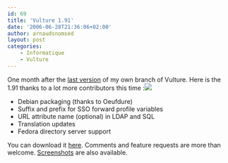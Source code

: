 ```yaml
---
id: 69
title: 'Vulture 1.91'
date: '2006-06-28T21:36:06+02:00'
author: arnaudsnomsed
layout: post
categories:
    - Informatique
    - Vulture
---
```


One month after the [last version](http://arnaud.desmons.free.fr/wordpress/?p=41) of my own branch of Vulture. Here is the 1.91 thanks to a lot more contributors this time :![](/img/openlogo-nd-50.png)

- Debian packaging (thanks to Oeufdure)
- Suffix and prefix for SSO forward profile variables
- URL attribute name (optional) in LDAP and SQL
- Translation updates
- Fedora directory server support

You can download it [here](http://arnaud.desmons.free.fr/wordpress/?page_id=25). Comments and feature requests are more than welcome. [Screenshots](http://arnaud.desmons.free.fr/wordpress/?page_id=26) are also available.